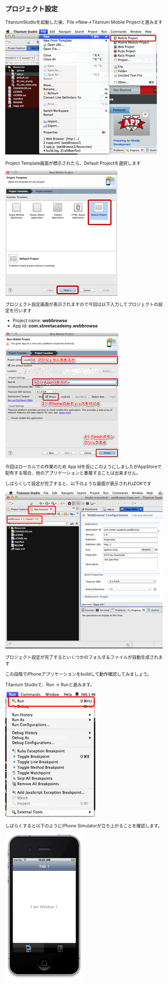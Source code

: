 ## プロジェクト設定

TitaniumStudioを起動した後、File→New→Titanium Mobile Projectと進みます

![プロジェクト設定スタート画面](../../image/1stStep-project-configuration001.png)

Project Template画面が標示されたら、Default Projectを選択します

![プロジェクト設定スタート画面](../../image/1stStep-project-configuration002.png)


プロジェクト設定画面が表示されますので今回は以下入力してプロジェクトの設定を行います

- Project name: **webbrowse**
- App Id: **com.streetacademy.webbrowse**

![プロジェクト設定スタート画面](../../image/1stStep-project-configuration003.png)

今回はローカルでの作業のため App Idを仮にこのようにしましたがAppStoreで配布する場合、他のアプリケーションと重複することは出来ません。

しばらくして設定が完了すると、以下のような画面が表示されればOKです

![プロジェクト設定スタート画面](../../image/1stStep-project-configuration004.png)


プロジェクト設定が完了するといくつかのフォルダ＆ファイルが自動生成されます

この段階でiPhoneアプリケーションをbuildして動作確認してみましょう。

Titanium Studioで、Run → Runと進みます。

![build方法](../../image/1stStep-project-configuration005.png)

しばらくすると以下のようにiPhone Simulatorが立ち上がることを確認します。

![iPhone Simulator起動後の画面](../../image/1stStep-006.png)

